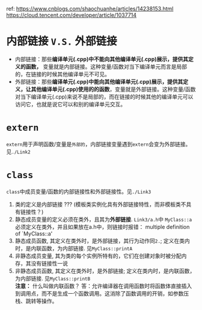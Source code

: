 ref: https://www.cnblogs.com/shaochuanhe/articles/14238153.html 
    https://cloud.tencent.com/developer/article/1037714 

# 内部链接 `V.S.` 外部链接
- 内部链接：那些**编译单元(.cpp)中不能向其他编译单元(.cpp)展示，提供其定义的函数，** 变量就是内部链接。这种变量/函数对当下编译单元而言是局部的，在链接的时候其他编译单元不可见。
- 外部链接：那些**编译单元(.cpp)中能向其他编译单元(.cpp)展示，提供其定义，让其他编译单元(.cpp)使用的的函数**，变量就是外部链接。这种变量/函数对当下编译单元(.cpp)来说不是局部的，而在链接的时候其他的编译单元可以访问它，也就是说它可以和别的编译单元交互。  

# `extern`
`extern`用于声明函数/变量是`外部的`，内部链接变量遇到`extern`会变为外部链接。见`./Link2` 

# `class`
`class`中成员变量/函数的内部链接性和外部链接性。见`./Link3`
1. 类的定义是内部链接 ??? (模板类实例化具有外部链接特性，而非模板类不具有链接性？)
2. 静态成员变量的定义必须在类外，且其为**外部链接**. `Link3/a.h`中 `MyClass::a` 必须定义在类外，并且如果放在a.h中，则链接时报错： multiple definition of `MyClass::a'
3. 静态成员函数, 其定义在类外时，是外部链接，其行为动作同`2.`; 定义在类内时，是内联函数，为内部链接. 见`MyClass::printA`
4. 非静态成员变量, 其为类的每个实例所特有的，它们在创建对象时被分配内存，其没有链接性一说
5. 非静态成员函数, 其定义在类外时，是外部链接; 定义在类内时，是内联函数，为内部链接. 见`MyClass::printB`  
**注意：** 什么叫做内联函数？
答：允许编译器在调用函数时将函数体直接插入到调用点，而不是生成一个函数调用。这消除了函数调用的开销，如参数压栈、跳转等操作。